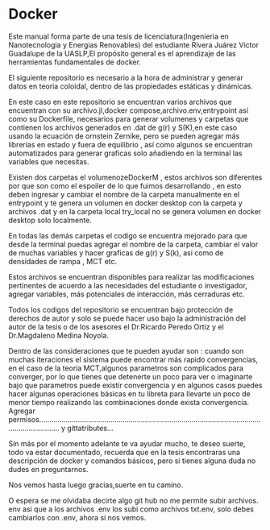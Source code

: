 # Docker
Este manual forma parte de una tesis de licenciatura(Ingenieria en Nanotecnologia y Energias Renovables) del estudiante Rivera Juárez Victor Guadalupe de la UASLP,El propósito general es el aprendizaje de las herramientas fundamentales de docker.

El siguiente repositorio es necesario a la hora de administrar y generar datos en teoria coloidal, dentro de las propiedades estáticas y dinámicas.

En este caso en este repositorio se encuentran varios archivos que encuentran con su archivo.jl,docker compose,archivo.env,entrypoint así como su Dockerfile, necesarios para generar volumenes y carpetas que contienen los archivos generados en .dat de  g(r) y S(K),en este caso usando la ecuación de ornstein Zernike, pero se pueden agregar más librerias en estado y fuera de equilibrio , así como algunos se encuentran automatizados para generar graficas solo añadiendo en la terminal las variables que necesitas.

Existen dos carpetas  el volumenozeDockerM , estos archivos son diferentes por que son como el espoiler de lo que fuimos desarrollando , en esto deben ingresar y cambiar el nombre de la carpeta manualmente en el entrypoint y te genera un volumen en docker desktop  con la carpeta  y archivos .dat y en la carpeta local try_local no se genera volumen en docker desktop solo localmente.

En todas las demás carpetas el codigo se encuentra mejorado para que desde la terminal puedas agregar el nombre de la carpeta, cambiar el valor de muchas variables y hacer graficas de g(r) y S(k), asi como de densidades de rampa , MCT etc.

Estos archivos se encuentran disponibles para realizar las modificaciones pertinentes de acuerdo a las necesidades del estudiante o investigador, agregar variables, más potenciales de interacción, más cerraduras etc.

Todos los codigos del repositorio se encuentran bajo protección de derechos de autor y solo se puede hacer uso bajo la administración del autor de la tesis o de los asesores el Dr.Ricardo Peredo Ortiz y el Dr.Magdaleno Medina Noyola.

Dentro de las consideraciones que te pueden ayudar son : cuando son muchas iteraciones el sistema puede encontrar más rapido convergencias, en el caso de la teoria MCT,algunos parametros son complicados para converger, por lo que tienes que detenerte un poco para ver o imaginarte bajo que parametros puede existir convergencia y en algunos casos puedes hacer algunas operaciones básicas en tu libreta para llevarte un poco de menor tiempo realizando las  combinaciones donde exista convergencia.
Agregar permisos...................................................................................................................................... y gittatributes...

Sin más por el momento adelante te va ayudar mucho, te deseo suerte, todo va estar documentado, recuerda que en la tesis encontraras una descripción de docker y comandos básicos, pero si  tienes alguna duda no dudes en preguntarnos.

Nos vemos hasta luego gracias,suerte en tu camino.

O espera se me olvidaba decirte  algo git hub no me permite subir archivos. env asi que a los archivos .env los subi como archivos txt.env, solo debes cambiarlos con .env, ahora si nos vemos.
